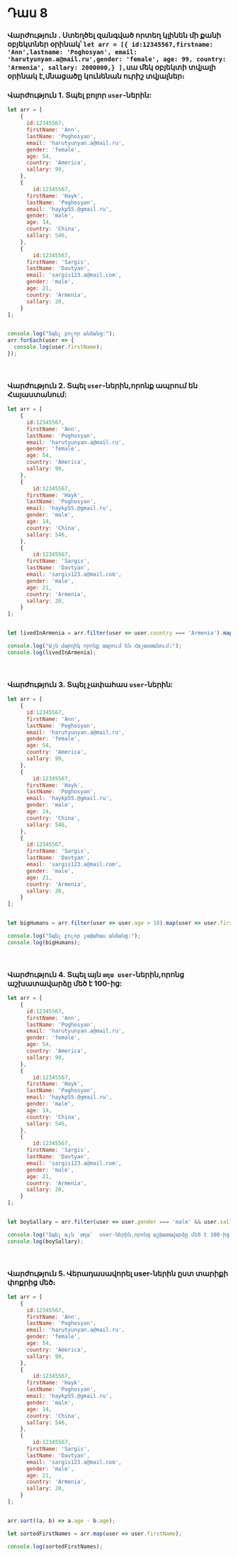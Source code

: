 # Դաս 8

### Վարժություն . Ստեղծել զանգված որտեղ կլինեն մի քանի օբյեկտներ օրինակ՝ `let arr = [{ id:12345567,firstname: 'Ann',lastname: 'Poghosyan', email: 'harutyunyan.a@mail.ru',gender: 'female', age: 99, country: 'Armenia', sallary: 2000000,} ],`սա մեկ օբյեկտի տվյալի օրինակ է,մնացածը կունենան ուրիշ տվյալներ։

### Վարժություն 1. Տպել բոլոր `user`-ներին:
```js
let arr = [
   	{ 
      id:12345567,
      firstName: 'Ann',
      lastName: 'Poghosyan',
      email: 'harutyunyan.a@mail.ru',
      gender: 'female',
      age: 54,
      country: 'America',
      sallary: 99,
  	},
    {
    	id:12345567,
      firstName: 'Hayk',
      lastName: 'Poghosyan',
      email: 'haykp55.@gmail.ru',
      gender: 'male',
      age: 14,
      country: 'China',
      sallary: 546,
    },
    {
    	id:12345567,
      firstName: 'Sargis',
      lastName: 'Davtyan',
      email: 'sargis123.a@mail.com',
      gender: 'male',
      age: 21,
      country: 'Armenia',
      sallary: 20,
    }
];


console.log("Տպել բոլոր անձանց:");
arr.forEach(user => {
  console.log(user.firstName);
}); 
```

<br>

### Վարժություն 2. Տպել `user`-ներին,որոնք ապրում են Հայաստանում:
```js
let arr = [
   	{ 
      id:12345567,
      firstName: 'Ann',
      lastName: 'Poghosyan',
      email: 'harutyunyan.a@mail.ru',
      gender: 'female',
      age: 54,
      country: 'America',
      sallary: 99,
  	},
    {
    	id:12345567,
      firstName: 'Hayk',
      lastName: 'Poghosyan',
      email: 'haykp55.@gmail.ru',
      gender: 'male',
      age: 14,
      country: 'China',
      sallary: 546,
    },
    {
    	id:12345567,
      firstName: 'Sargis',
      lastName: 'Davtyan',
      email: 'sargis123.a@mail.com',
      gender: 'male',
      age: 21,
      country: 'Armenia',
      sallary: 20,
    }
];


let livedInArmenia = arr.filter(user => user.country === 'Armenia').map(user => user.firstName);

console.log("Այն մարդիկ որոնք ապրում են Հայաստանում:");
console.log(livedInArmenia); 
```

<br>

### Վարժություն 3. Տպել չափահաս  `user`-ներին:
```js
let arr = [
   	{ 
      id:12345567,
      firstName: 'Ann',
      lastName: 'Poghosyan',
      email: 'harutyunyan.a@mail.ru',
      gender: 'female',
      age: 54,
      country: 'America',
      sallary: 99,
  	},
    {
    	id:12345567,
      firstName: 'Hayk',
      lastName: 'Poghosyan',
      email: 'haykp55.@gmail.ru',
      gender: 'male',
      age: 14,
      country: 'China',
      sallary: 546,
    },
    {
      id:12345567,
      firstName: 'Sargis',
      lastName: 'Davtyan',
      email: 'sargis123.a@mail.com',
      gender: 'male',
      age: 21,
      country: 'Armenia',
      sallary: 20,
    }
];


let bigHumans = arr.filter(user => user.age > 18).map(user => user.firstName);

console.log("Տպել բոլոր չափահաս անձանց:");
console.log(bigHumans); 
```

<br>

### Վարժություն 4. Տպել այն `տղա user`-ներին,որոնց աշխատավարձը մեծ է 100-ից:
```js
let arr = [
   	{ 
      id:12345567,
      firstName: 'Ann',
      lastName: 'Poghosyan',
      email: 'harutyunyan.a@mail.ru',
      gender: 'female',
      age: 54,
      country: 'America',
      sallary: 99,
  	},
    {
    	id:12345567,
      firstName: 'Hayk',
      lastName: 'Poghosyan',
      email: 'haykp55.@gmail.ru',
      gender: 'male',
      age: 14,
      country: 'China',
      sallary: 546,
    },
    {
    	id:12345567,
      firstName: 'Sargis',
      lastName: 'Davtyan',
      email: 'sargis123.a@mail.com',
      gender: 'male',
      age: 21,
      country: 'Armenia',
      sallary: 20,
    }
];


let boySallary = arr.filter(user => user.gender === 'male' && user.sallary > 100).map(user => user.firstName);

console.log("Տպել այն ՛տղա՛  user-ներին,որոնց աշխատավարձը մեծ է 100-ից:");
console.log(boySallary); 
```

<br>

### Վարժություն 5. Վերադասավորել  user-ներին ըստ տարիքի փոքրից մեծ։
```js
let arr = [
   	{ 
      id:12345567,
      firstName: 'Ann',
      lastName: 'Poghosyan',
      email: 'harutyunyan.a@mail.ru',
      gender: 'female',
      age: 54,
      country: 'America',
      sallary: 99,
  	},
    {
    	id:12345567,
      firstName: 'Hayk',
      lastName: 'Poghosyan',
      email: 'haykp55.@gmail.ru',
      gender: 'male',
      age: 14,
      country: 'China',
      sallary: 546,
    },
    {
    	id:12345567,
      firstName: 'Sargis',
      lastName: 'Davtyan',
      email: 'sargis123.a@mail.com',
      gender: 'male',
      age: 21,
      country: 'Armenia',
      sallary: 20,
    }
];


arr.sort((a, b) => a.age - b.age);

let sortedFirstNames = arr.map(user => user.firstName);

console.log(sortedFirstNames);
```